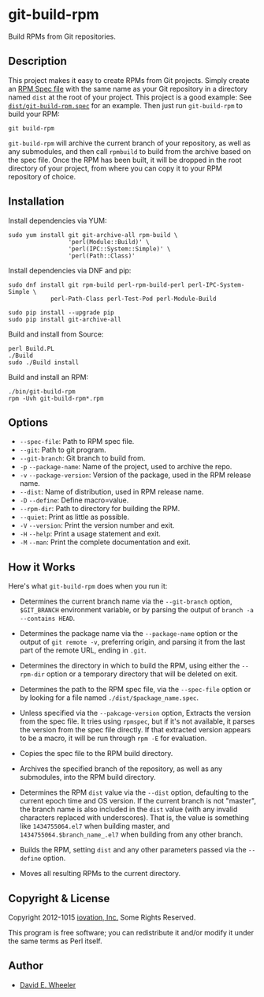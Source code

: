git-build-rpm
=============

Build RPMs from Git repositories.

Description
-----------

This project makes it easy to create RPMs from Git projects. Simply create an
[RPM Spec file](http://www.rpm.org/max-rpm/p5208.html) with the same name as
your Git repository in a directory named `dist` at the root of your project.
This project is a good example: See
[`dist/git-build-rpm.spec`](dist/git-build-rpm.spec) for an example. Then just
run `git-build-rpm` to build your RPM:

    git build-rpm

`git-build-rpm` will archive the current branch of your repository, as well
as any submodules, and then call `rpmbuild` to build from the archive based
on the spec file. Once the RPM has been built, it will be dropped in the root
directory of your project, from where you can copy it to your RPM repository
of choice.

Installation
------------

Install dependencies via YUM:

    sudo yum install git git-archive-all rpm-build \
                     'perl(Module::Build)' \
                     'perl(IPC::System::Simple)' \
                     'perl(Path::Class)'



Install dependencies via DNF and pip:

    sudo dnf install git rpm-build perl-rpm-build-perl perl-IPC-System-Simple \
    			perl-Path-Class perl-Test-Pod perl-Module-Build

    sudo pip install --upgrade pip
    sudo pip install git-archive-all

Build and install from Source:

    perl Build.PL
    ./Build
    sudo ./Build install

Build and install an RPM:

    ./bin/git-build-rpm
    rpm -Uvh git-build-rpm*.rpm

Options
-------

* `--spec-file`: Path to RPM spec file.
* `--git`: Path to git program.
* `--git-branch`: Git branch to build from.
* `-p` `--package-name`: Name of the project, used to archive the repo.
* `-v` `--package-version`: Version of the package, used in the RPM release name.
* `--dist`: Name of distribution, used in RPM release name.
* `-D` `--define`:  Define macro=value.
* `--rpm-dir`: Path to directory for building the RPM.
* `--quiet`: Print as little as possible.
* `-V` `--version`: Print the version number and exit.
* `-H` `--help`: Print a usage statement and exit.
* `-M` `--man`: Print the complete documentation and exit.

How it Works
------------

Here's what `git-build-rpm` does when you run it:

*   Determines the current branch name via the `--git-branch` option,
    `$GIT_BRANCH` environment variable, or by parsing the output of
    `branch -a --contains HEAD`.

*   Determines the package name via the `--package-name` option or the
    output of `git remote -v`, preferring origin, and parsing it from
    the last part of the remote URL, ending in `.git`.

*   Determines the directory in which to build the RPM, using either the
    `--rpm-dir` option or a temporary directory that will be deleted on exit.

*   Determines the path to the RPM spec file, via the `--spec-file` option
    or by looking for a file named `./dist/$package_name.spec`.

*   Unless specified via the `--pakcage-version` option, Extracts the version
    from the spec file. It tries using `rpmspec`, but if it's not available,
    it parses the version from the spec file directly. If that extracted
    version appears to be a macro, it will be run through `rpm -E` for
    evaluation.

*   Copies the spec file to the RPM build directory.

*   Archives the specified branch of the repository, as well as any
    submodules, into the RPM build directory.

*   Determines the RPM `dist` value via the `--dist` option, defaulting to the
    current epoch time and OS version. If the current branch is not "master",
    the branch name is also included in the `dist` value (with any invalid
    characters replaced with underscores). That is, the value is something
    like `1434755064.el7` when building master, and
    `1434755064.$branch_name_.el7` when building from any other branch.

*   Builds the RPM, setting `dist` and any other parameters passed via the
    `--define` option.

*   Moves all resulting RPMs to the current directory.

Copyright & License
-------------------
Copyright 2012-1015 [iovation, Inc.](http://iovation.com/) Some Rights
Reserved.

This program is free software; you can redistribute it and/or modify it under
the same terms as Perl itself.

Author
------
* [David E. Wheeler](mailto:david.wheeler@iovation.com)
